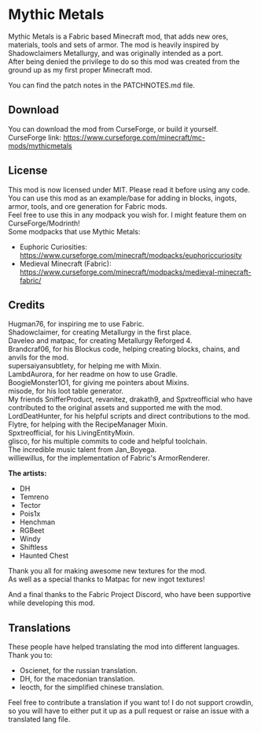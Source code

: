 # Mythic Metals

Mythic Metals is a Fabric based Minecraft mod, that adds new ores, materials, tools and sets of armor. 
The mod is heavily inspired by Shadowclaimers Metallurgy, and was originally intended as a port.  
After being denied the privilege to do so this mod was created from the ground up as my first proper Minecraft mod.

You can find the patch notes in the PATCHNOTES.md file.

## Download

You can download the mod from CurseForge, or build it yourself.  
CurseForge link:
https://www.curseforge.com/minecraft/mc-mods/mythicmetals

## License

This mod is now licensed under MIT. Please read it before using any code.  
You can use this mod as an example/base for adding in blocks, ingots, armor, tools, and ore generation for Fabric mods.  
Feel free to use this in any modpack you wish for. I might feature them on CurseForge/Modrinth!  
Some modpacks that use Mythic Metals:  
* Euphoric Curiosities: https://www.curseforge.com/minecraft/modpacks/euphoriccuriosity  
* Medieval Minecraft (Fabric): https://www.curseforge.com/minecraft/modpacks/medieval-minecraft-fabric/  

## Credits

Hugman76, for inspiring me to use Fabric.  
Shadowclaimer, for creating Metallurgy in the first place.  
Daveleo and matpac, for creating Metallurgy Reforged 4.  
Brandcraf06, for his Blockus code, helping creating blocks, chains, and anvils for the mod.  
supersaiyansubtlety, for helping me with Mixin.  
LambdAurora, for her readme on how to use Gradle.  
BoogieMonster1O1, for giving me pointers about Mixins.  
misode, for his loot table generator.  
My friends SnifferProduct, revanitez, drakath9, and Spxtreofficial who have contributed to the original assets and supported me with the mod.  
LordDeatHunter, for his helpful scripts and direct contributions to the mod.  
Flytre, for helping with the RecipeManager Mixin.  
Spxtreofficial, for his LivingEntityMixin.  
glisco, for his multiple commits to code and helpful toolchain.  
The incredible music talent from Jan_Boyega.  
williewillus, for the implementation of Fabric's ArmorRenderer.  

**The artists:**  
* DH 
* Temreno 
* Tector 
* Pois1x 
* Henchman 
* RGBeet 
* Windy 
* Shiftless 
* Haunted Chest

Thank you all for making awesome new textures for the mod.  
As well as a special thanks to Matpac for new ingot textures!  
  
And a final thanks to the Fabric Project Discord, who have been supportive while developing this mod.  

## Translations  
These people have helped translating the mod into different languages. Thank you to:  

* Oscienet, for the russian translation.  
* DH, for the macedonian translation.  
* leocth, for the simplified chinese translation.  

Feel free to contribute a translation if you want to! I do not support crowdin, so you will have to either put it up as a pull request or raise an issue with a translated lang file.